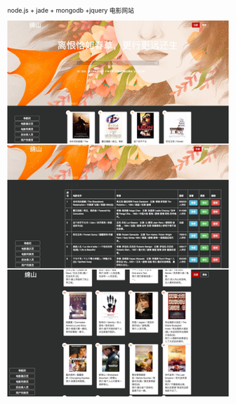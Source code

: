node.js + jade + mongodb +jquery 电影网站

![image](https://github.com/xinghehaohan/expressMovies/blob/master/readPic/movie1.jpeg)
![image](https://github.com/xinghehaohan/expressMovies/blob/master/readPic/movie2.jpeg)
![image](https://github.com/xinghehaohan/expressMovies/blob/master/readPic/movie3.jpeg)

